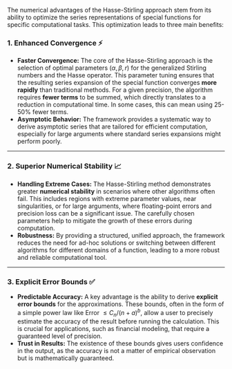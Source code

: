 The numerical advantages of the Hasse-Stirling approach stem from its ability to optimize the series representations of special functions for specific computational tasks. This optimization leads to three main benefits:

### 1. Enhanced Convergence ⚡

* **Faster Convergence:** The core of the Hasse-Stirling approach is the selection of optimal parameters ($\alpha, \beta, r$) for the generalized Stirling numbers and the Hasse operator. This parameter tuning ensures that the resulting series expansion of the special function converges **more rapidly** than traditional methods. For a given precision, the algorithm requires **fewer terms** to be summed, which directly translates to a reduction in computational time. In some cases, this can mean using 25-50% fewer terms.
* **Asymptotic Behavior:** The framework provides a systematic way to derive asymptotic series that are tailored for efficient computation, especially for large arguments where standard series expansions might perform poorly.

---

### 2. Superior Numerical Stability 📈

* **Handling Extreme Cases:** The Hasse-Stirling method demonstrates greater **numerical stability** in scenarios where other algorithms often fail. This includes regions with extreme parameter values, near singularities, or for large arguments, where floating-point errors and precision loss can be a significant issue. The carefully chosen parameters help to mitigate the growth of these errors during computation.
* **Robustness:** By providing a structured, unified approach, the framework reduces the need for ad-hoc solutions or switching between different algorithms for different domains of a function, leading to a more robust and reliable computational tool.

---

### 3. Explicit Error Bounds ✅

* **Predictable Accuracy:** A key advantage is the ability to derive **explicit error bounds** for the approximations. These bounds, often in the form of a simple power law like Error $\le C_n/(n+a)^b$, allow a user to precisely estimate the accuracy of the result before running the calculation. This is crucial for applications, such as financial modeling, that require a guaranteed level of precision.
* **Trust in Results:** The existence of these bounds gives users confidence in the output, as the accuracy is not a matter of empirical observation but is mathematically guaranteed.
